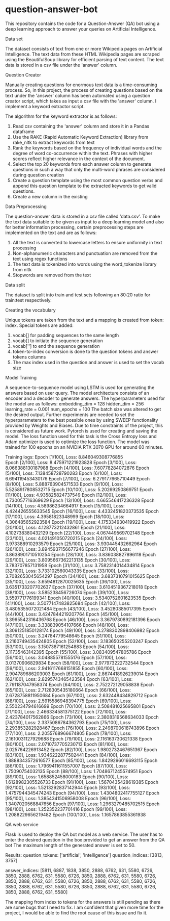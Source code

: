 # question-answer-bot
This repository contains the code for a Question-Answer (QA) bot using a deep learning approach to answer your queries on Artificial Intelligence. 


Data set

The dataset consists of text from one or more Wikipedia pages on Artificial Intelligence. The text data from these HTML Wikipedia pages are scraped using the BeautifulSoup library for efficient parsing of text content. The text data is stored in a csv file under the 'answer' column.

Question Creator

Manually creating questions for enormous text data is a time-consuming process. So, in this project, the process of creating questions based on the text under the 'answer' column has been automated using a question creator script, which takes as input a csv file with the 'answer' column. I implement a keyword extractor script.

The algorithm for the keyword extractor is as follows:
1. Read csv containing the 'answer' column and store it in a Pandas dataframe
2. Use the RAKE (Rapid Automatic Keyword Extraction) library from rake_nltk to extract keywords from text
3. Rank the keywords based on the frequency of individual words and the degree of word co-occurrence within the text. Phrases with higher scores reflect higher relevance in the context of the document.
4. Select the top 20 keywords from each answer column to generate questions in such a way that only the multi-word phrases are considered during question creation
5. Create a question template using the most common question verbs and append this question template to the extracted keywords to get valid questions.
6. Create a new column in the existing 

Data Preprocessing

The question-answer data is stored in a csv file called 'data.csv'. To make the text data suitable to be given as input to a deep learning model and also for better information processing, certain preprocessing steps are implemented on the text and are as follows:
1. All the text is converted to lowercase letters to ensure uniformity in text processing
2. Non-alphanumeric characters and punctuation are removed from the text using regex functions
3. The text data is tokenized into words using the word_tokenize library from nltk
4. Stopwords are removed from the text

Data split

The dataset is split into train and test sets following an 80:20 ratio for train:test respectively.

Creating the vocabulary

Unique tokens are taken from the text and a mapping is created from token: index.
Special tokens are added:
1. vocab[<pad>] for padding sequences to the same length
2. vocab[<start>] to initiate the sequence generation
3. vocab['<end>'] to end the sequence generation
4. token-to-ińdex conversion is done to the question tokens and answer tokens columns
5. The max index used in the question and answer is used to set the vocab size

Model Training

A sequence-to-sequence model using LSTM is used for generating the answers based on user query. The model architecture consists of an encoder and a decoder to generate answers.
The hyperparameters used for the model are as follows:
embedding_dim = 128
hidden_dim = 256
learning_rate = 0.001
num_epochs = 100
The batch size was altered to get the desired output. 
Further experiments are needed to set the hyperparameters to the best possible ones by using SWEEP functionality provided by Weights and Biases. Due to time constraints of the project, this is considered as future work.
Pytorch is used for creating and saving the model.
The loss function used for this task is the Cross Entropy loss and Adam optimizer is used to optimize the loss function.
The model was trained for 100 epochs on an NVIDIA RTX 3070 GPU for around 60 minutes.

Training logs:
Epoch [1/100], Loss: 8.846049308776855  
Epoch [2/100], Loss: 8.475971221923828
Epoch [3/100], Loss: 8.066388130187988
Epoch [4/100], Loss: 7.60778284072876
Epoch [5/100], Loss: 7.138458728790283
Epoch [6/100], Loss: 6.694119453430176
Epoch [7/100], Loss: 6.279177665710449
Epoch [8/100], Loss: 5.888763904571533
Epoch [9/100], Loss: 5.5258917808532715
Epoch [10/100], Loss: 5.20269250869751
Epoch [11/100], Loss: 4.935825824737549
Epoch [12/100], Loss: 4.730057716369629
Epoch [13/100], Loss: 4.665546417236328
Epoch [14/100], Loss: 4.58986234664917
Epoch [15/100], Loss: 4.424426555633545
Epoch [16/100], Loss: 4.4332451820373535
Epoch [17/100], Loss: 4.39581823348999
Epoch [18/100], Loss: 4.306485652923584
Epoch [19/100], Loss: 4.175334930419922
Epoch [20/100], Loss: 4.128773212432861
Epoch [21/100], Loss: 4.102738380432129
Epoch [22/100], Loss: 4.067449569702148
Epoch [23/100], Loss: 4.021491050720215
Epoch [24/100], Loss: 3.973388910293579
Epoch [25/100], Loss: 3.930445432662964
Epoch [26/100], Loss: 3.8945937156677246
Epoch [27/100], Loss: 3.8638901710510254
Epoch [28/100], Loss: 3.836038827896118
Epoch [29/100], Loss: 3.8095667362213135
Epoch [30/100], Loss: 3.783707857131958
Epoch [31/100], Loss: 3.7582314014434814
Epoch [32/100], Loss: 3.733102560043335
Epoch [33/100], Loss: 3.7082653045654297
Epoch [34/100], Loss: 3.6837310791015625
Epoch [35/100], Loss: 3.6594812870025635
Epoch [36/100], Loss: 3.6351733207702637
Epoch [37/100], Loss: 3.6104519367218018
Epoch [38/100], Loss: 3.585238456726074
Epoch [39/100], Loss: 3.559771776199341
Epoch [40/100], Loss: 3.5340752601623535
Epoch [41/100], Loss: 3.5077147483825684
Epoch [42/100], Loss: 3.4805355072021484
Epoch [43/100], Loss: 3.45280385017395
Epoch [44/100], Loss: 3.4247844219207764
Epoch [45/100], Loss: 3.3965542316436768
Epoch [46/100], Loss: 3.3679730892181396
Epoch [47/100], Loss: 3.338839054107666
Epoch [48/100], Loss: 3.3091251850128174
Epoch [49/100], Loss: 3.2788302898406982
Epoch [50/100], Loss: 3.24784779548645
Epoch [51/100], Loss: 3.2160749435424805
Epoch [52/100], Loss: 3.183650255203247
Epoch [53/100], Loss: 3.1507387161254883
Epoch [54/100], Loss: 3.11735463142395
Epoch [55/100], Loss: 3.083409547805786
Epoch [56/100], Loss: 3.048855781555176
Epoch [57/100], Loss: 3.01370906829834
Epoch [58/100], Loss: 2.977973222732544
Epoch [59/100], Loss: 2.9416117668151855
Epoch [60/100], Loss: 2.904789686203003
Epoch [61/100], Loss: 2.8674418926239014
Epoch [62/100], Loss: 2.8295743465423584
Epoch [63/100], Loss: 2.791187047958374
Epoch [64/100], Loss: 2.752272129058838
Epoch [65/100], Loss: 2.7128305435180664
Epoch [66/100], Loss: 2.6728758811950684
Epoch [67/100], Loss: 2.632448434829712
Epoch [68/100], Loss: 2.5915586948394775
Epoch [69/100], Loss: 2.550234794616699
Epoch [70/100], Loss: 2.508481025695801
Epoch [71/100], Loss: 2.466334581375122
Epoch [72/100], Loss: 2.423784017562866
Epoch [73/100], Loss: 2.3808319568634033
Epoch [74/100], Loss: 2.3375086784362793
Epoch [75/100], Loss: 2.293853282928467
Epoch [76/100], Loss: 2.2498700618743896
Epoch [77/100], Loss: 2.2055768966674805
Epoch [78/100], Loss: 2.1610031127929688
Epoch [79/100], Loss: 2.116163730621338
Epoch [80/100], Loss: 2.0710737705230713
Epoch [81/100], Loss: 2.025764226913452
Epoch [82/100], Loss: 1.9802732467651367
Epoch [83/100], Loss: 1.9346222877502441
Epoch [84/100], Loss: 1.8888343572616577
Epoch [85/100], Loss: 1.8429296016693115
Epoch [86/100], Loss: 1.7969411611557007
Epoch [87/100], Loss: 1.75090754032135
Epoch [88/100], Loss: 1.7048671245574951
Epoch [89/100], Loss: 1.658852458000183
Epoch [90/100], Loss: 1.6128982305526733
Epoch [91/100], Loss: 1.5670435428619385
Epoch [92/100], Loss: 1.5213292837142944
Epoch [93/100], Loss: 1.4757944345474243
Epoch [94/100], Loss: 1.4304802417755127
Epoch [95/100], Loss: 1.3854341506958008
Epoch [96/100], Loss: 1.3407020568847656
Epoch [97/100], Loss: 1.2963279485702515
Epoch [98/100], Loss: 1.252352237701416
Epoch [99/100], Loss: 1.2088229656219482
Epoch [100/100], Loss: 1.1657863855361938

QA web service

Flask is used to deploy the QA bot model as a web service.
The user has to enter the desired question in the box provided to get an answer from the QA bot
The maximum length of the generated answer is set to 50.

Results:
question_tokens:  ['artificial', 'intelligence']
question_indices:  [3813, 3757]

answer_indices:  [5811, 6887, 1838, 3850, 2888, 6762, 631, 5580, 6726, 3850, 2888, 6762, 631, 5580, 6726, 3850, 2888, 6762, 631, 5580, 6726, 3850, 2888, 6762, 631, 5580, 6726, 3850, 2888, 6762, 631, 5580, 6726, 3850, 2888, 6762, 631, 5580, 6726, 3850, 2888, 6762, 631, 5580, 6726, 3850, 2888, 6762, 631, 5580]

The mapping from index to tokens for the answers is still pending as there are some bugs that I need to fix. I am confident that given more time for the project, I would be able to find the root cause of this issue and fix it.






